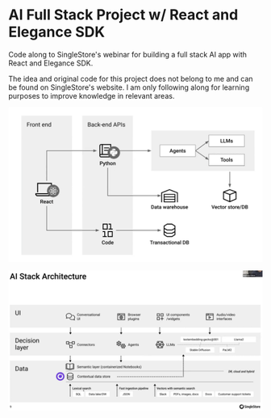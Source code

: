 # AI Full Stack Project w/ React and Elegance SDK

Code along to SingleStore's webinar for building a full stack AI app with React and Elegance SDK.

The idea and original code for this project does not belong to me and can be found on SingleStore's website. I am only following along for learning purposes to improve knowledge in relevant areas.

![AiAPP](app-architecture.png)

![AiStack](ai-stack-arch.png)